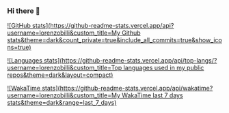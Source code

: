 ### Hi there 👋

<!--
**lorenzobilli/lorenzobilli** is a ✨ _special_ ✨ repository because its `README.md` (this file) appears on your GitHub profile.

Here are some ideas to get you started:

- 🔭 I’m currently working on ...
- 🌱 I’m currently learning ...
- 👯 I’m looking to collaborate on ...
- 🤔 I’m looking for help with ...
- 💬 Ask me about ...
- 📫 How to reach me: ...
- 😄 Pronouns: ...
- ⚡ Fun fact: ...
-->

[![GitHub stats](https://github-readme-stats.vercel.app/api?username=lorenzobilli&custom_title=My Github stats&theme=dark&count_private=true&include_all_commits=true&show_icons=true)](https://github.com/anuraghazra/github-readme-stats)

[![Languages stats](https://github-readme-stats.vercel.app/api/top-langs/?username=lorenzobilli&custom_title=Top languages used in my public repos&theme=dark&layout=compact)](https://github.com/anuraghazra/github-readme-stats)

[![WakaTime stats](https://github-readme-stats.vercel.app/api/wakatime?username=lorenzobilli&custom_title=My WakaTime last 7 days stats&theme=dark&range=last_7_days)](https://github.com/anuraghazra/github-readme-stats)
